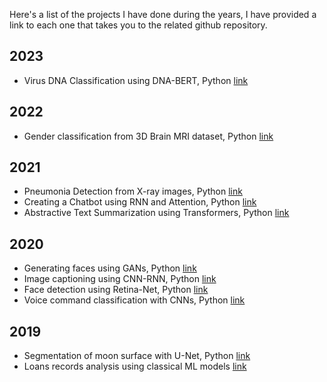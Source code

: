 Here's a list of the projects I have done during the years, I have provided a link to each one that takes you to the related github repository.

## 2023
* Virus DNA Classification using DNA-BERT, Python [link](https://github.com/Moeinh77/Virus-DNA-classification-BERT)

## 2022
* Gender classification from 3D Brain MRI dataset, Python [link](https://github.com/Moeinh77/Gender-Classification-on-3D-MRI)

## 2021
* Pneumonia Detection from X-ray images, Python	[link](https://github.com/Moeinh77/X-ray-chest-pneumonia-with-Keras)
* Creating a Chatbot using RNN and Attention, Python [link](https://github.com/Moeinh77/Chatbot-with-TensorFlow-and-Keras)
* Abstractive Text Summarization using Transformers, Python	[link](https://github.com/Moeinh77/Transformer-networks-for-abstractive-summarization)

## 2020
* Generating faces using GANs, Python	[link](https://github.com/Moeinh77/Simpson-face-generator-DCGAN-pytorch)
* Image captioning using CNN-RNN, Python [link](https://github.com/Moeinh77/Image-Captioning-with-Beam-Search)
* Face detection using Retina-Net, Python	[link](https://github.com/Moeinh77/Pet-face-recognition-Retinanet-keras)
* Voice command classification with CNNs, Python	[link](https://github.com/Moeinh77/voice-command-classification-Keras)

## 2019
* Segmentation of moon surface with U-Net, Python	[link](https://github.com/Moeinh77/Rock-Segmentation-Artificial-Lunar-Landscape)
* Loans records analysis using classical ML models [link](https://github.com/Moeinh77/IBM-final-project-Machine-Learning)

